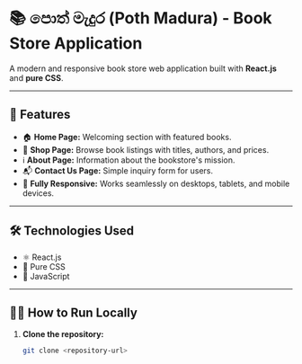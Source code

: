 # 📚 **පොත් මැදුර (Poth Madura) - Book Store Application**  

A modern and responsive book store web application built with **React.js** and **pure CSS**.  

---

## 🚀 **Features**  
- 🏠 **Home Page:** Welcoming section with featured books.  
- 📖 **Shop Page:** Browse book listings with titles, authors, and prices.  
- ℹ️ **About Page:** Information about the bookstore's mission.  
- 📬 **Contact Us Page:** Simple inquiry form for users.  
- 📱 **Fully Responsive:** Works seamlessly on desktops, tablets, and mobile devices.  

---

## 🛠 **Technologies Used**  
- ⚛️ React.js  
- 🎨 Pure CSS  
- 📜 JavaScript  

---

## 🧑‍💻 **How to Run Locally**  

1. **Clone the repository:**  
   ```bash
   git clone <repository-url>
